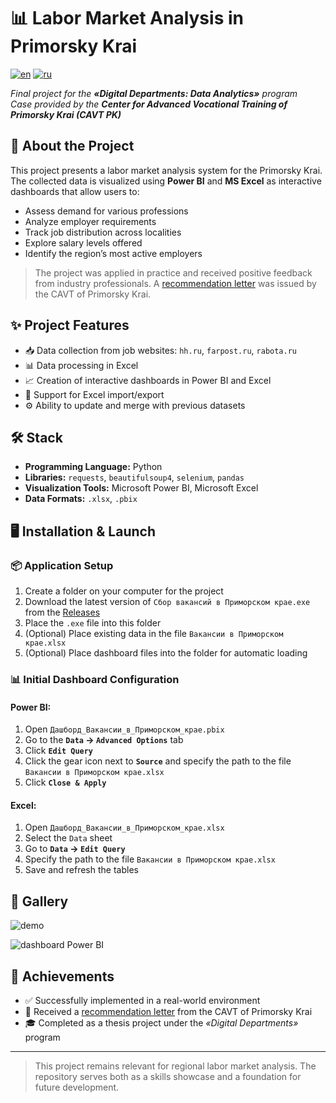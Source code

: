 # 📊 Labor Market Analysis in Primorsky Krai

[![en](https://img.shields.io/badge/lang-en-red.svg)](https://github.com/Bit-Maximum/RussiaJobData/blob/master/readme.md)
[![ru](https://img.shields.io/badge/lang-ru-blue.svg)](https://github.com/Bit-Maximum/RussiaJobData/blob/master/Translations/README.ru.md)

_Final project for the **«Digital Departments: Data Analytics»** program_  
_Case provided by the **Center for Advanced Vocational Training of Primorsky Krai (CAVT PK)**_

## 🧭 About the Project

This project presents a labor market analysis system for the Primorsky Krai.
The collected data is visualized using **Power BI** and **MS Excel** as interactive dashboards that allow users to:

- Assess demand for various professions
- Analyze employer requirements
- Track job distribution across localities
- Explore salary levels offered
- Identify the region’s most active employers

> The project was applied in practice and received positive feedback from industry professionals.
> A [recommendation letter](https://github.com/Bit-Maximum/RussiaJobData/blob/master/Translation/Media/Recomend.pdf) was issued by the CAVT of Primorsky Krai.

## ✨ Project Features

- 📥 Data collection from job websites: `hh.ru`, `farpost.ru`, `rabota.ru`
- 📊 Data processing in Excel
- 📈 Creation of interactive dashboards in Power BI and Excel
- 📁 Support for Excel import/export
- ⚙ Ability to update and merge with previous datasets

## 🛠 Stack

- **Programming Language:** Python
- **Libraries:** `requests`, `beautifulsoup4`, `selenium`, `pandas`
- **Visualization Tools:** Microsoft Power BI, Microsoft Excel
- **Data Formats:** `.xlsx`, `.pbix`

## 🖥 Installation & Launch

### 📦 Application Setup

1. Create a folder on your computer for the project
2. Download the latest version of `Сбор вакансий в Приморском крае.exe` from the [Releases](https://github.com/Bit-Maximum/RussiaJobData/releases)
3. Place the `.exe` file into this folder
4. (Optional) Place existing data in the file `Вакансии в Приморском крае.xlsx`
5. (Optional) Place dashboard files into the folder for automatic loading

### 📊 Initial Dashboard Configuration

#### Power BI:
1. Open `Дашборд_Вакансии_в_Приморском_крае.pbix`
2. Go to the **`Data` → `Advanced Options`** tab
3. Click **`Edit Query`**
4. Click the gear icon next to **`Source`** and specify the path to the file `Вакансии в Приморском крае.xlsx`
5. Click **`Close & Apply`**

#### Excel:
1. Open `Дашборд_Вакансии_в_Приморском_крае.xlsx`
2. Select the `Data` sheet
3. Go to **`Data` → `Edit Query`**
4. Specify the path to the file `Вакансии в Приморском крае.xlsx`
5. Save and refresh the tables

## 📸 Gallery

![demo](https://github.com/user-attachments/assets/211afa96-7c0e-46dd-a1cb-be1868a48a6f)

![dashboard Power BI](Translation/media/dashboard-preview.png)

## 🏅 Achievements

- ✅ Successfully implemented in a real-world environment
- 📄 Received a [recommendation letter](https://github.com/Bit-Maximum/RussiaJobData/blob/master/Translation/Media/Recomend.pdf) from the CAVT of Primorsky Krai
- 🎓 Completed as a thesis project under the *«Digital Departments»* program

---

> This project remains relevant for regional labor market analysis.
> The repository serves both as a skills showcase and a foundation for future development.
